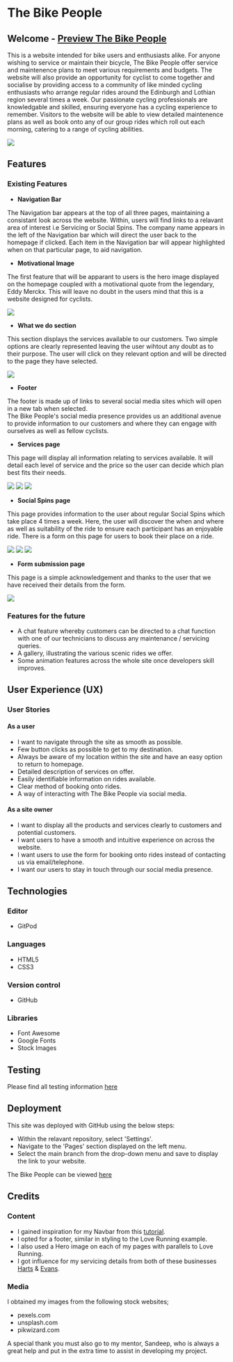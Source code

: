 # The Bike People

## Welcome - [Preview The Bike People](https://jamitag.github.io/The-Bike-People/)

This is a website intended for bike users and enthusiasts alike. For anyone wishing to service or maintain 
their bicycle, The Bike People offer service and maintenence plans to meet various requirements and budgets. 
The website will also provide an opportunity for cyclist to come together and socialise by providing access 
to a community of like minded cycling enthusiasts who arrange regular rides around the Edinburgh and Lothian 
region several times a week. Our passionate cycling professionals are knowledgable and skilled, ensuring 
everyone has a cycling experience to remember. Visitors to the website will be able to view detailed 
maintenence plans as well as book onto any of our group rides which roll out each morning, catering to 
a range of cycling abilities.

 <img src="assets/images/readme-images/amiresponsive.png">

## Features

### Existing Features

- __Navigation Bar__

The Navigation bar appears at the top of all three pages, maintaining a consistant look across the website. 
Within, users will find links to a relavant area of interest i.e Servicing or Social Spins. The company name 
appears in the left of the Navigation bar which will direct the user back to the homepage if clicked. Each 
item in the Navigation bar will appear highlighted when on that particular page, to aid navigation.

- __Motivational Image__

The first feature that will be apparant to users is the hero image displayed on the homepage coupled with a 
motivational quote from the legendary, Eddy Merckx. This will leave no doubt in the users mind that this is 
a website designed for cyclists.

<img src="assets/images/readme-images/homescreen_main.png">

- __What we do section__

This section displays the services available to our customers. Two simple options are clearly represented 
leaving the user wihtout any doubt as to their purpose. The user will click on they relevant option and will 
be directed to the page they have selected.

<img src="assets/images/readme-images/homescreen_whatwedo.png">

- __Footer__

The footer is made up of links to several social media sites which will open in a new tab when selected.  
The Bike People's social media presence provides us an additional avenue to provide information to our 
customers and where they can engage with ourselves as well as fellow cyclists.

- __Services page__

This page will display all information relating to services available. It will detail each level of service 
and the price so the user can decide which plan best fits their needs.

<img src="assets/images/readme-images/service_screen_main.png">
<img src="assets/images/readme-images/service_screen_text_img.png">
<img src="assets/images/readme-images/service_screen_options.png">

- __Social Spins page__

This page provides information to the user about regular Social Spins which take place 4 times a week. 
Here, the user will discover the when and where as well as suitability of the ride to ensure each participant 
has an enjoyable ride. There is a form on this page for users to book their place on a ride.

<img src="assets/images/readme-images/spin_main.png">
<img src="assets/images/readme-images/spin_time_table.png">
<img src="assets/images/readme-images/spin_form.png">

- __Form submission page__

This page is a simple acknowledgement and thanks to the user that we have received their details from the form.

<img src="assets/images/readme-images/submission_page.png">

### Features for the future

- A chat feature whereby customers can be directed to a chat function with one of our technicians to 
discuss any maintenance / servicing queries.
- A gallery, illustrating the various scenic rides we offer.
- Some animation features across the whole site once developers skill improves.

## User Experience (UX)

### User Stories

#### As a user

- I want to navigate through the site as smooth as possible.
- Few button clicks as possible to get to my destination.
- Always be aware of my location within the site and have an easy option to return to homepage.
- Detailed description of services on offer.
- Easily identifiable information on rides available.
- Clear method of booking onto rides.
- A way of interacting with The Bike People via social media.

#### As a site owner

- I want to display all the products and services clearly to customers and potential customers.
- I want users to have a smooth and intuitive experience on across the website.
- I want users to use the form for booking onto rides instead of contacting us via email/telephone.
- I want our users to stay in touch through our social media presence.

## Technologies

### Editor
- GitPod


### Languages
- HTML5
- CSS3


### Version control
- GitHub


### Libraries
- Font Awesome
- Google Fonts
- Stock Images

## Testing

Please find all testing information [here](https://github.com/jamitag/The-Bike-People/blob/main/testing.md)

## Deployment
This site was deployed with GitHub using the below steps:

- Within the relavant repository, select 'Settings'.
- Navigate to the 'Pages' section displayed on the left menu.
- Select the main branch from the drop-down menu and save to display the link to your website.

The Bike People can be viewed [here](https://jamitag.github.io/The-Bike-People/)

## Credits

### Content

- I gained inspiration for my Navbar from this [tutorial](https://www.youtube.com/watch?v=PwWHL3RyQgk).
- I opted for a footer, similar in styling to the Love Running example.
- I also used a Hero image on each of my pages with parallels to Love Running.
- I got influence for my servicing details from both of these businesses 
[Harts](https://harts-cyclery.co.uk/servicing) & [Evans](https://www.evanscycles.com/book-a-service).

### Media

I obtained my images from the following stock websites;
- pexels.com
- unsplash.com
- pikwizard.com

A special thank you must also go to my mentor, Sandeep, who is always a great help and put in the extra 
time to assist in developing my project.